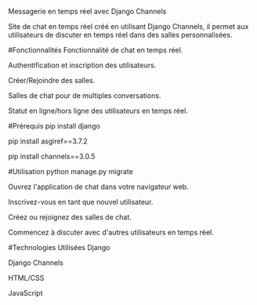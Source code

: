 Messagerie en temps réel avec Django Channels

Site de chat en temps réel créé en utilisant Django Channels, il permet aux utilisateurs de discuter en temps réel dans des salles personnalisées.

#Fonctionnalités
Fonctionnalité de chat en temps réel.

Authentification et inscription des utilisateurs.

Créer/Rejoindre des salles.

Salles de chat pour de multiples conversations.

Statut en ligne/hors ligne des utilisateurs en temps réel.

#Prérequis
pip install django

pip install asgiref==3.7.2

pip install channels==3.0.5

#Utilisation
python manage.py migrate

Ouvrez l'application de chat dans votre navigateur web.

Inscrivez-vous en tant que nouvel utilisateur.

Créez ou rejoignez des salles de chat.

Commencez à discuter avec d'autres utilisateurs en temps réel.

#Technologies Utilisées
Django

Django Channels

HTML/CSS

JavaScript
